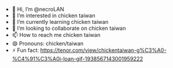 - 👋 Hi, I’m @necroLAN
- 👀 I’m interested in chicken taiwan
- 🌱 I’m currently learning chicken taiwan
- 💞️ I’m looking to collaborate on chicken taiwan
- 📫 How to reach me chicken taiwan
- 😄 Pronouns: chicken/taiwan
- ⚡ Fun fact: https://tenor.com/view/chickentaiwan-g%C3%A0-%C4%91%C3%A0i-loan-gif-1938567143001959222

<!---
necroLAN/necroLAN is a ✨ special ✨ repository because its `README.md` (this file) appears on your GitHub profile.
You can click the Preview link to take a look at your changes.
--->
